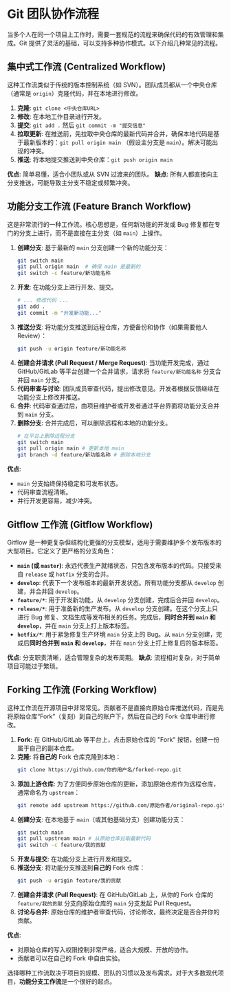 # Git 团队协作流程

当多个人在同一个项目上工作时，需要一套规范的流程来确保代码的有效管理和集成。Git 提供了灵活的基础，可以支持多种协作模式。以下介绍几种常见的流程。

## 集中式工作流 (Centralized Workflow)

这种工作流类似于传统的版本控制系统（如 SVN）。团队成员都从一个中央仓库（通常是 `origin`）克隆代码，并在本地进行修改。

1.  **克隆**: `git clone <中央仓库URL>`
2.  **修改**: 在本地工作目录进行开发。
3.  **提交**: `git add .` 然后 `git commit -m "提交信息"`
4.  **拉取更新**: 在推送前，先拉取中央仓库的最新代码并合并，确保本地代码是基于最新版本的：`git pull origin main` （假设主分支是 `main`）。解决可能出现的冲突。
5.  **推送**: 将本地提交推送到中央仓库：`git push origin main`

**优点**: 简单易懂，适合小团队或从 SVN 过渡来的团队。
**缺点**: 所有人都直接向主分支推送，可能导致主分支不稳定或频繁冲突。

## 功能分支工作流 (Feature Branch Workflow)

这是非常流行的一种工作流。核心思想是，任何新功能的开发或 Bug 修复都在专门的分支上进行，而不是直接在主分支（如 `main`）上操作。

1.  **创建分支**: 基于最新的 `main` 分支创建一个新的功能分支：
    ```bash
    git switch main
    git pull origin main  # 确保 main 是最新的
    git switch -c feature/新功能名称
    ```
2.  **开发**: 在功能分支上进行开发、提交。
    ```bash
    # ... 修改代码 ...
    git add .
    git commit -m "开发新功能..."
    ```
3.  **推送分支**: 将功能分支推送到远程仓库，方便备份和协作（如果需要他人Review）：
    ```bash
    git push -u origin feature/新功能名称
    ```
4.  **创建合并请求 (Pull Request / Merge Request)**: 当功能开发完成，通过 GitHub/GitLab 等平台创建一个合并请求，请求将 `feature/新功能名称` 分支合并回 `main` 分支。
5.  **代码审查与讨论**: 团队成员审查代码，提出修改意见。开发者根据反馈继续在功能分支上修改并推送。
6.  **合并**: 代码审查通过后，由项目维护者或开发者通过平台界面将功能分支合并到 `main` 分支。
7.  **删除分支**: 合并完成后，可以删除远程和本地的功能分支。
    ```bash
    # 在平台上删除远程分支
    git switch main
    git pull origin main # 更新本地 main
    git branch -d feature/新功能名称 # 删除本地分支
    ```

**优点**:
*   `main` 分支始终保持稳定和可发布状态。
*   代码审查流程清晰。
*   并行开发更容易，减少冲突。

## Gitflow 工作流 (Gitflow Workflow)

Gitflow 是一种更复杂但结构化更强的分支模型，适用于需要维护多个发布版本的大型项目。它定义了更严格的分支角色：

*   **`main` (或 `master`)**: 永远代表生产就绪状态，只包含发布版本的代码。只接受来自 `release` 或 `hotfix` 分支的合并。
*   **`develop`**: 代表下一个发布版本的最新开发状态。所有功能分支都从 `develop` 创建，并合并回 `develop`。
*   **`feature/*`**: 用于开发新功能，从 `develop` 分支创建，完成后合并回 `develop`。
*   **`release/*`**: 用于准备新的生产发布。从 `develop` 分支创建。在这个分支上只进行 Bug 修复、文档生成等发布相关的任务。完成后，**同时合并到 `main` 和 `develop`**，并在 `main` 分支上打上版本标签。
*   **`hotfix/*`**: 用于紧急修复生产环境 `main` 分支上的 Bug。从 `main` 分支创建，完成后**同时合并到 `main` 和 `develop`**，并在 `main` 分支上打上修复后的版本标签。

**优点**: 分支职责清晰，适合管理复杂的发布周期。
**缺点**: 流程相对复杂，对于简单项目可能过于繁琐。

## Forking 工作流 (Forking Workflow)

这种工作流在开源项目中非常常见。贡献者不是直接向原始仓库推送代码，而是先将原始仓库“Fork”（复刻）到自己的账户下，然后在自己的 Fork 仓库中进行修改。

1.  **Fork**: 在 GitHub/GitLab 等平台上，点击原始仓库的 "Fork" 按钮，创建一份属于自己的副本仓库。
2.  **克隆**: 将**自己的** Fork 仓库克隆到本地：
    ```bash
    git clone https://github.com/你的用户名/forked-repo.git
    ```
3.  **添加上游仓库**: 为了方便同步原始仓库的更新，添加原始仓库作为远程仓库，通常命名为 `upstream`：
    ```bash
    git remote add upstream https://github.com/原始作者/original-repo.git
    ```
4.  **创建分支**: 在本地基于 `main`（或其他基础分支）创建功能分支：
    ```bash
    git switch main
    git pull upstream main # 从原始仓库拉取最新代码
    git switch -c feature/我的贡献
    ```
5.  **开发与提交**: 在功能分支上进行开发和提交。
6.  **推送分支**: 将功能分支推送到**自己的** Fork 仓库：
    ```bash
    git push -u origin feature/我的贡献
    ```
7.  **创建合并请求 (Pull Request)**: 在 GitHub/GitLab 上，从你的 Fork 仓库的 `feature/我的贡献` 分支向原始仓库的 `main` 分支发起 Pull Request。
8.  **讨论与合并**: 原始仓库的维护者审查代码，讨论修改，最终决定是否合并你的贡献。

**优点**:
*   对原始仓库的写入权限控制非常严格，适合大规模、开放的协作。
*   贡献者可以在自己的 Fork 中自由实验。

选择哪种工作流取决于项目的规模、团队的习惯以及发布需求。对于大多数现代项目，**功能分支工作流**是一个很好的起点。